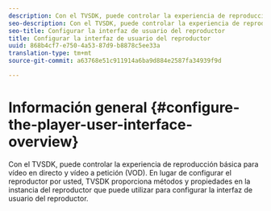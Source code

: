 ```yaml
---
description: Con el TVSDK, puede controlar la experiencia de reproducción básica para vídeo en directo y vídeo a petición (VOD). En lugar de configurar el reproductor por usted, TVSDK proporciona métodos y propiedades en la instancia del reproductor que puede utilizar para configurar la interfaz de usuario del reproductor.
seo-description: Con el TVSDK, puede controlar la experiencia de reproducción básica para vídeo en directo y vídeo a petición (VOD). En lugar de configurar el reproductor por usted, TVSDK proporciona métodos y propiedades en la instancia del reproductor que puede utilizar para configurar la interfaz de usuario del reproductor.
seo-title: Configurar la interfaz de usuario del reproductor
title: Configurar la interfaz de usuario del reproductor
uuid: 868b4cf7-e750-4a53-87d9-b8878c5ee33a
translation-type: tm+mt
source-git-commit: a63768e51c911914a6ba9d884e2587fa34939f9d

---
```



# Información general {#configure-the-player-user-interface-overview}

Con el TVSDK, puede controlar la experiencia de reproducción básica para vídeo en directo y vídeo a petición (VOD). En lugar de configurar el reproductor por usted, TVSDK proporciona métodos y propiedades en la instancia del reproductor que puede utilizar para configurar la interfaz de usuario del reproductor.